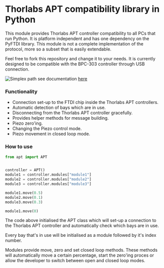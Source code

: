 # Thorlabs APT compatibility library in Python

This module provides Thorlabs APT controller compatibility to all PCs that run Python.
It is platform independent and has one dependency on the PyFTDI library. This
module is not a complete implementation of the protocol, more so a subset that is
easily extendable.

Feel free to fork this repository and change it to your needs. It is currently
designed to be compatible with the BPC-303 controller through USB connection.

![Simplex path](/docs/images/animation.gif)
see documentation [here](/docs/siplex.md)

### Functionality

-   Connection set-up to the FTDI chip inside the Thorlabs APT controllers.
-   Automatic detection of bays which are in use.
-   Disconnecting from the Thorlabs APT controller gracefully.
-   Provides helper methods for message building.
-   Piezo zero'ing.
-   Changing the Piezo control mode.
-   Piezo movement in closed loop mode.

### How to use

```python
from apt import APT


controller = APT()
module1 = controller.modules["module1"]
module2 = controller.modules["module2"]
module3 = controller.modules["module3"]

module1.move(0.5)
module2.move(0.1)
module3.move(0.3)

module1.move(0)
```

The code above initialised the APT class which will set-up a connection to
the Thorlabs APT controller and automatically check which bays are in use.

Every bay that's in use will be initialised as a module followed by it's
index number.

Modules provide move, zero and set closed loop methods. These methods will
automatically move a certain percentage, start the zero'ing proces or allow
the developer to switch between open and closed loop modes.
